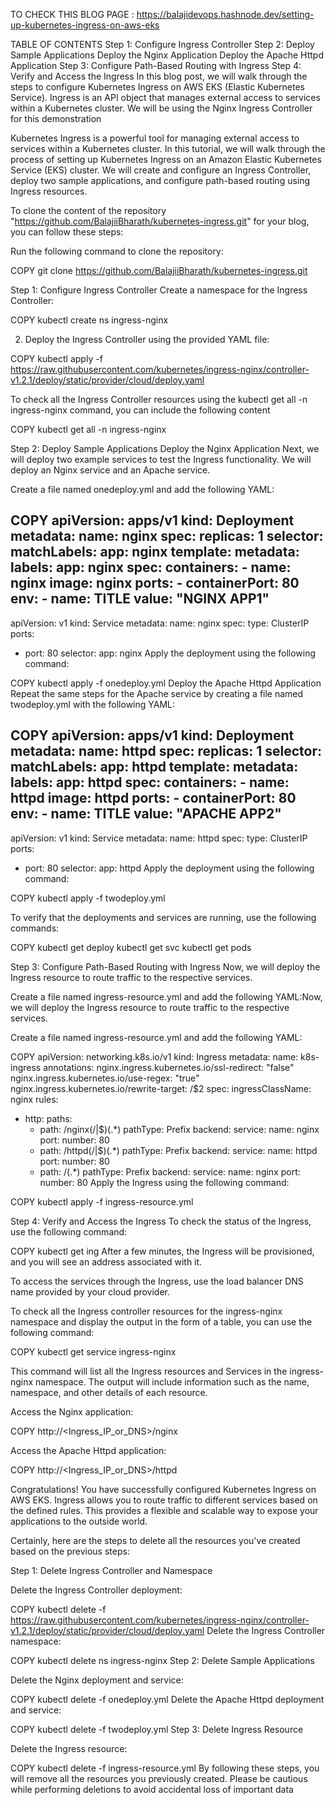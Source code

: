 TO CHECK THIS BLOG PAGE : https://balajidevops.hashnode.dev/setting-up-kubernetes-ingress-on-aws-eks





TABLE OF CONTENTS
Step 1: Configure Ingress Controller
Step 2: Deploy Sample Applications
Deploy the Nginx Application
Deploy the Apache Httpd Application
Step 3: Configure Path-Based Routing with Ingress
Step 4: Verify and Access the Ingress
In this blog post, we will walk through the steps to configure Kubernetes Ingress on AWS EKS (Elastic Kubernetes Service). Ingress is an API object that manages external access to services within a Kubernetes cluster. We will be using the Nginx Ingress Controller for this demonstration

Kubernetes Ingress is a powerful tool for managing external access to services within a Kubernetes cluster. In this tutorial, we will walk through the process of setting up Kubernetes Ingress on an Amazon Elastic Kubernetes Service (EKS) cluster. We will create and configure an Ingress Controller, deploy two sample applications, and configure path-based routing using Ingress resources.



To clone the content of the repository "https://github.com/BalajiiBharath/kubernetes-ingress.git" for your blog, you can follow these steps:

Run the following command to clone the repository:

COPY
git clone https://github.com/BalajiiBharath/kubernetes-ingress.git


Step 1: Configure Ingress Controller
Create a namespace for the Ingress Controller:

COPY
kubectl create ns ingress-nginx


2. Deploy the Ingress Controller using the provided YAML file:


COPY
kubectl apply -f https://raw.githubusercontent.com/kubernetes/ingress-nginx/controller-v1.2.1/deploy/static/provider/cloud/deploy.yaml


To check all the Ingress Controller resources using the kubectl get all -n ingress-nginx command, you can include the following content


COPY
kubectl get all -n ingress-nginx


Step 2: Deploy Sample Applications
Deploy the Nginx Application
Next, we will deploy two example services to test the Ingress functionality. We will deploy an Nginx service and an Apache service.

Create a file named onedeploy.yml and add the following YAML:


COPY
 apiVersion: apps/v1
 kind: Deployment
 metadata:
   name: nginx
 spec:
   replicas: 1
   selector:
     matchLabels:
       app: nginx
   template:
     metadata:
       labels:
         app: nginx
     spec:
       containers:
       - name: nginx
         image: nginx
         ports:
         - containerPort: 80
         env:
         - name: TITLE
           value: "NGINX APP1"
 ---
 apiVersion: v1
 kind: Service
 metadata:
   name: nginx
 spec:
   type: ClusterIP
   ports:
   - port: 80
   selector:
     app: nginx
Apply the deployment using the following command:


COPY
kubectl apply -f onedeploy.yml
Deploy the Apache Httpd Application
Repeat the same steps for the Apache service by creating a file named twodeploy.yml with the following YAML:


COPY
apiVersion: apps/v1
kind: Deployment
metadata:
  name: httpd
spec:
  replicas: 1
  selector:
    matchLabels:
      app: httpd
  template:
    metadata:
      labels:
        app: httpd
    spec:
      containers:
      - name: httpd
        image: httpd
        ports:
        - containerPort: 80
        env:
        - name: TITLE
          value: "APACHE APP2"
---
apiVersion: v1
kind: Service
metadata:
  name: httpd
spec:
  type: ClusterIP
  ports:
  - port: 80
  selector:
    app: httpd
Apply the deployment using the following command:


COPY
kubectl apply -f twodeploy.yml


To verify that the deployments and services are running, use the following commands:


COPY
kubectl get deploy
kubectl get svc
kubectl get pods


Step 3: Configure Path-Based Routing with Ingress
Now, we will deploy the Ingress resource to route traffic to the respective services.

Create a file named ingress-resource.yml and add the following YAML:Now, we will deploy the Ingress resource to route traffic to the respective services.

Create a file named ingress-resource.yml and add the following YAML:


COPY
apiVersion: networking.k8s.io/v1
kind: Ingress
metadata:
  name: k8s-ingress
  annotations:
    nginx.ingress.kubernetes.io/ssl-redirect: "false"
    nginx.ingress.kubernetes.io/use-regex: "true"
    nginx.ingress.kubernetes.io/rewrite-target: /$2
spec:
  ingressClassName: nginx
  rules:
  - http:
      paths:
      - path: /nginx(/|$)(.*)
        pathType: Prefix
        backend:
          service:
            name: nginx
            port:
              number: 80
      - path: /httpd(/|$)(.*)
        pathType: Prefix
        backend:
          service:
            name: httpd
            port:
              number: 80
      - path: /(.*)
        pathType: Prefix
        backend:
          service:
            name: nginx
            port:
              number: 80
Apply the Ingress using the following command:


COPY
kubectl apply -f ingress-resource.yml


Step 4: Verify and Access the Ingress
To check the status of the Ingress, use the following command:


COPY
 kubectl get ing
After a few minutes, the Ingress will be provisioned, and you will see an address associated with it.

To access the services through the Ingress, use the load balancer DNS name provided by your cloud provider.



To check all the Ingress controller resources for the ingress-nginx namespace and display the output in the form of a table, you can use the following command:


COPY
kubectl get service ingress-nginx


This command will list all the Ingress resources and Services in the ingress-nginx namespace. The output will include information such as the name, namespace, and other details of each resource.

Access the Nginx application:


COPY
http://<Ingress_IP_or_DNS>/nginx


Access the Apache Httpd application:


COPY
http://<Ingress_IP_or_DNS>/httpd


Congratulations! You have successfully configured Kubernetes Ingress on AWS EKS. Ingress allows you to route traffic to different services based on the defined rules. This provides a flexible and scalable way to expose your applications to the outside world.

Certainly, here are the steps to delete all the resources you've created based on the previous steps:

Step 1: Delete Ingress Controller and Namespace

Delete the Ingress Controller deployment:


COPY
 kubectl delete -f https://raw.githubusercontent.com/kubernetes/ingress-nginx/controller-v1.2.1/deploy/static/provider/cloud/deploy.yaml
Delete the Ingress Controller namespace:


COPY
 kubectl delete ns ingress-nginx
Step 2: Delete Sample Applications

Delete the Nginx deployment and service:


COPY
 kubectl delete -f onedeploy.yml
Delete the Apache Httpd deployment and service:


COPY
 kubectl delete -f twodeploy.yml
Step 3: Delete Ingress Resource

Delete the Ingress resource:


COPY
 kubectl delete -f ingress-resource.yml
By following these steps, you will remove all the resources you previously created. Please be cautious while performing deletions to avoid accidental loss of important data
